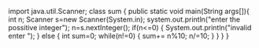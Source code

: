 import java.util.Scanner;
class sum
{
public static void main(String args[]){
int n;
Scanner s=new Scanner(System.in);
system.out.println("enter the possitive integer");
n=s.nextInteger();
if(n<=0)
{
System.out.println("invalid enter ");
}
else
{
int sum=0;
while(n!=0)
{
 sum+= n%10;
 n/=10;
 }
 }
 }
 }
 
 
